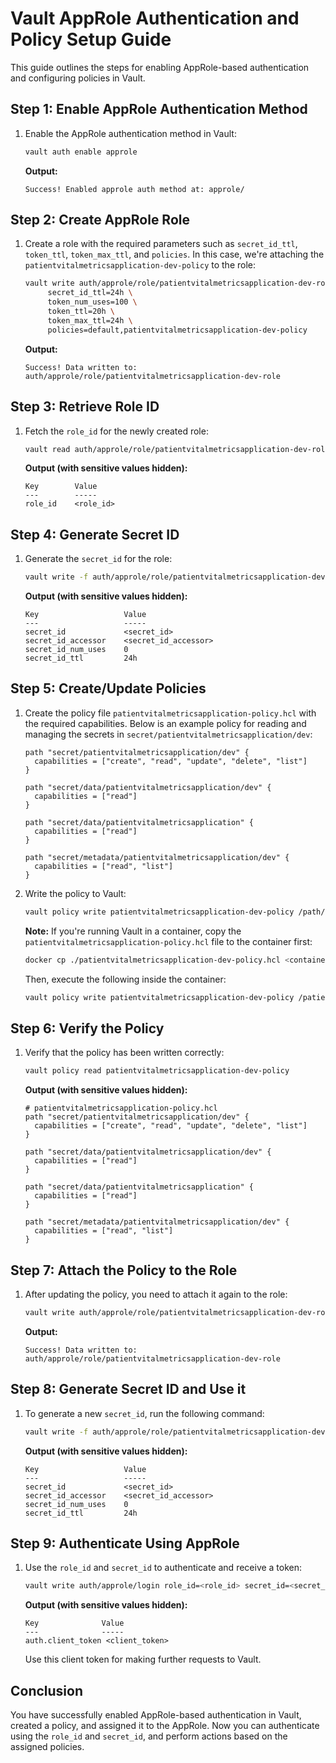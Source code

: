 # Vault AppRole Authentication and Policy Setup Guide

This guide outlines the steps for enabling AppRole-based authentication and configuring policies in Vault.

## Step 1: Enable AppRole Authentication Method

1. Enable the AppRole authentication method in Vault:

    ```bash
    vault auth enable approle
    ```

   **Output:**

    ```
    Success! Enabled approle auth method at: approle/
    ```

## Step 2: Create AppRole Role

1. Create a role with the required parameters such as `secret_id_ttl`, `token_ttl`, `token_max_ttl`, and `policies`. In
   this case, we're attaching the `patientvitalmetricsapplication-dev-policy` to the role:

    ```bash
    vault write auth/approle/role/patientvitalmetricsapplication-dev-role \
         secret_id_ttl=24h \
         token_num_uses=100 \
         token_ttl=20h \
         token_max_ttl=24h \
         policies=default,patientvitalmetricsapplication-dev-policy
    ```

   **Output:**

    ```
    Success! Data written to: auth/approle/role/patientvitalmetricsapplication-dev-role
    ```

## Step 3: Retrieve Role ID

1. Fetch the `role_id` for the newly created role:

    ```bash
    vault read auth/approle/role/patientvitalmetricsapplication-dev-role/role-id
    ```

   **Output (with sensitive values hidden):**

    ```
    Key        Value
    ---        -----
    role_id    <role_id>
    ```

## Step 4: Generate Secret ID

1. Generate the `secret_id` for the role:

    ```bash
    vault write -f auth/approle/role/patientvitalmetricsapplication-dev-role/secret-id
    ```

   **Output (with sensitive values hidden):**

    ```
    Key                   Value
    ---                   -----
    secret_id             <secret_id>
    secret_id_accessor    <secret_id_accessor>
    secret_id_num_uses    0
    secret_id_ttl         24h
    ```

## Step 5: Create/Update Policies

1. Create the policy file `patientvitalmetricsapplication-policy.hcl` with the required capabilities. Below is an example
   policy for
   reading and
   managing the secrets in `secret/patientvitalmetricsapplication/dev`:

    ```hcl
    path "secret/patientvitalmetricsapplication/dev" {
      capabilities = ["create", "read", "update", "delete", "list"]
    }

    path "secret/data/patientvitalmetricsapplication/dev" {
      capabilities = ["read"]
    }

    path "secret/data/patientvitalmetricsapplication" {
      capabilities = ["read"]
    }

    path "secret/metadata/patientvitalmetricsapplication/dev" {
      capabilities = ["read", "list"]
    }
    ```

2. Write the policy to Vault:

    ```bash
    vault policy write patientvitalmetricsapplication-dev-policy /path/to/patientvitalmetricsapplication-dev-policy.hcl
    ```

   **Note:** If you're running Vault in a container, copy the `patientvitalmetricsapplication-policy.hcl` file to the container
   first:

    ```bash
    docker cp ./patientvitalmetricsapplication-dev-policy.hcl <container_id>:/patientvitalmetricsapplication-dev-policy.hcl
    ```

   Then, execute the following inside the container:

    ```bash
    vault policy write patientvitalmetricsapplication-dev-policy /patientvitalmetricsapplication-dev-policy.hcl
    ```

## Step 6: Verify the Policy

1. Verify that the policy has been written correctly:

    ```bash
    vault policy read patientvitalmetricsapplication-dev-policy
    ```

   **Output (with sensitive values hidden):**

    ```
    # patientvitalmetricsapplication-policy.hcl
    path "secret/patientvitalmetricsapplication/dev" {
      capabilities = ["create", "read", "update", "delete", "list"]
    }

    path "secret/data/patientvitalmetricsapplication/dev" {
      capabilities = ["read"]
    }

    path "secret/data/patientvitalmetricsapplication" {
      capabilities = ["read"]
    }

    path "secret/metadata/patientvitalmetricsapplication/dev" {
      capabilities = ["read", "list"]
    }
    ```

## Step 7: Attach the Policy to the Role

1. After updating the policy, you need to attach it again to the role:

    ```bash
    vault write auth/approle/role/patientvitalmetricsapplication-dev-role token_policies="patientvitalmetricsapplication-dev-policy"
    ```

   **Output:**

    ```
    Success! Data written to: auth/approle/role/patientvitalmetricsapplication-dev-role
    ```

## Step 8: Generate Secret ID and Use it

1. To generate a new `secret_id`, run the following command:

    ```bash
    vault write -f auth/approle/role/patientvitalmetricsapplication-dev-role/secret-id
    ```

   **Output (with sensitive values hidden):**

    ```
    Key                   Value
    ---                   -----
    secret_id             <secret_id>
    secret_id_accessor    <secret_id_accessor>
    secret_id_num_uses    0
    secret_id_ttl         24h
    ```

## Step 9: Authenticate Using AppRole

1. Use the `role_id` and `secret_id` to authenticate and receive a token:

    ```bash
    vault write auth/approle/login role_id=<role_id> secret_id=<secret_id>
    ```

   **Output (with sensitive values hidden):**

    ```
    Key              Value
    ---              -----
    auth.client_token <client_token>
    ```

   Use this client token for making further requests to Vault.

## Conclusion

You have successfully enabled AppRole-based authentication in Vault, created a policy, and assigned it to the AppRole.
Now you can authenticate using the `role_id` and `secret_id`, and perform actions based on the assigned policies.
